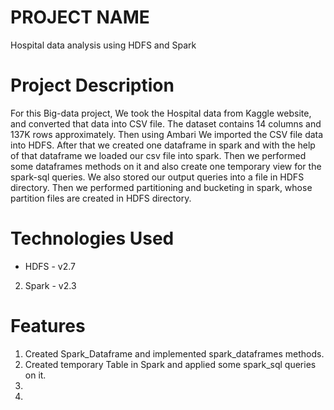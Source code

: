 # PROJECT NAME
Hospital data analysis using HDFS and Spark
# Project Description
For this Big-data project, We took the Hospital data from Kaggle website, and converted that data into CSV file. 
The dataset contains 14 columns and 137K rows approximately. Then using Ambari We imported the CSV file data into HDFS. 
After that we created one dataframe in spark and with the help of that dataframe we loaded our csv file into spark. 
Then we performed some dataframes methods on it and also create one temporary view for the spark-sql queries. We also stored our output queries into a file in HDFS directory. 
Then we performed partitioning and bucketing in spark, whose partition files are created in HDFS directory.

# Technologies Used
* HDFS - v2.7
2. Spark - v2.3

# Features
1. Created Spark_Dataframe and implemented spark_dataframes methods.
2. Created temporary Table in Spark and applied some spark_sql queries on it.
3. 
4. 
